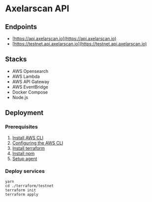 # Axelarscan API

## Endpoints
- [https://api.axelarscan.io](https://api.axelarscan.io)
- [https://testnet.api.axelarscan.io](https://testnet.api.axelarscan.io)

## Stacks
- AWS Opensearch
- AWS Lambda
- AWS API Gateway
- AWS EventBridge
- Docker Compose
- Node.js

## Deployment
### Prerequisites
1. [Install AWS CLI](https://docs.aws.amazon.com/cli/latest/userguide/getting-started-prereqs.html)
2. [Configuring the AWS CLI](https://docs.aws.amazon.com/cli/latest/userguide/cli-chap-configure.html)
3. [Install terraform](https://learn.hashicorp.com/tutorials/terraform/install-cli)
4. [Install npm](https://docs.npmjs.com/downloading-and-installing-node-js-and-npm)
5. [Setup agent](/agent)

### Deploy services
```
yarn
cd ./terraform/testnet
terraform init
terraform apply
```

